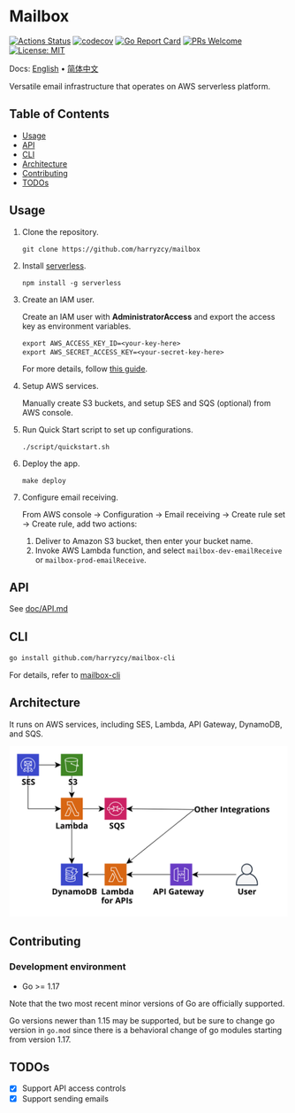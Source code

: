 # Mailbox

[![Actions Status](https://github.com/harryzcy/mailbox/workflows/Go/badge.svg)](https://github.com/harryzcy/mailbox/actions)
[![codecov](https://codecov.io/gh/harryzcy/mailbox/branch/main/graph/badge.svg)](https://codecov.io/gh/harryzcy/mailbox)
[![Go Report Card](https://goreportcard.com/badge/github.com/harryzcy/mailbox)](https://goreportcard.com/report/github.com/harryzcy/mailbox)
[![PRs Welcome](https://img.shields.io/badge/PRs-welcome-brightgreen.svg?style=flat)](http://makeapullrequest.com)
[![License: MIT](https://img.shields.io/github/license/harryzcy/mailbox)](https://opensource.org/licenses/MIT)

Docs: [English](README.md) • [简体中文](README_zh.md)

Versatile email infrastructure that operates on AWS serverless platform.

## Table of Contents

* [Usage](#usage)
* [API](doc/api.md)
* [CLI](#cli)
* [Architecture](#architecture)
* [Contributing](#contributing)
* [TODOs](#todos)

## Usage

1. Clone the repository.

    ```shell
    git clone https://github.com/harryzcy/mailbox
    ```

1. Install [serverless](https://github.com/serverless/serverless).

    ```shell
    npm install -g serverless
    ```

1. Create an IAM user.

    Create an IAM user with **AdministratorAccess** and export the access key as environment variables.

    ```shell
    export AWS_ACCESS_KEY_ID=<your-key-here>
    export AWS_SECRET_ACCESS_KEY=<your-secret-key-here>
    ```

    For more details, follow [this guide](https://www.serverless.com/framework/docs/providers/aws/guide/credentials).

1. Setup AWS services.

    Manually create S3 buckets, and setup SES and SQS (optional) from AWS console.

1. Run Quick Start script to set up configurations.

    ```shell
    ./script/quickstart.sh
    ```

1. Deploy the app.

    ```shell
    make deploy
    ```

1. Configure email receiving.

    From AWS console -> Configuration -> Email receiving -> Create rule set -> Create rule, add two actions:

    1. Deliver to Amazon S3 bucket, then enter your bucket name.
    2. Invoke AWS Lambda function, and select `mailbox-dev-emailReceive` or `mailbox-prod-emailReceive`.

## API

See [doc/API.md](doc/api.md)

## CLI

```bash
go install github.com/harryzcy/mailbox-cli
```

For details, refer to [mailbox-cli](https://github.com/harryzcy/mailbox-cli)

## Architecture

It runs on AWS services, including SES, Lambda, API Gateway, DynamoDB, and SQS.

![Architecture](./doc/architecture.svg)

## Contributing

### Development environment

* Go >= 1.17

Note that the two most recent minor versions of Go are officially supported.

Go versions newer than 1.15 may be supported, but be sure to change go version in `go.mod` since there is a behavioral change of go modules starting from version 1.17.

## TODOs

* [x] Support API access controls
* [x] Support sending emails
